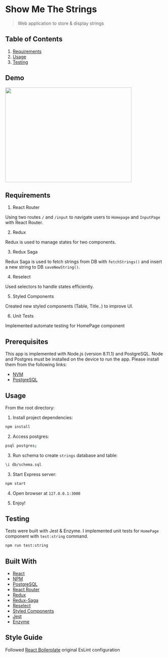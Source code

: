 # Show Me The Strings
> Web application to store & display strings


## Table of Contents

1. [Requirements](#requirements)
2. [Usage](#usage)
3. [Testing](#testing)

## Demo

<img width="400" height="300" src="https://i.imgur.com/c5ZTKH3.png">


## Requirements

1. React Router

Using two routes `/` and `/input` to navigate users to `Homepage` and `InputPage` with React Router.

2. Redux

Redux is used to manage states for two components.

3. Redux Saga

Redux Saga is used to fetch strings from DB with `fetchStrings()` and insert a new string to DB `saveNewString()`.

4. Reselect

Used selectors to handle states efficiently.

5. Styled Components

Created new styled components (Table, Title..) to improve UI.

6. Unit Tests

Implemented automate testing for HomePage component

## Prerequisites

This app is implemented with Node.js (version 8.11.1) and PostgreSQL. Node and Postgres must be installed on the device to run the app. Please install them from the following links:

- [NVM](https://github.com/creationix/nvm)
- [PostgreSQL](https://www.postgresql.org/download/) 

## Usage

From the root directory:

1. Install project dependencies:

```sh
npm install
```

2. Access postgres:

```sh
psql postgres;
```

3. Run schema to create `strings` database and table:

```sh
\i db/schema.sql
```

3. Start Express server:

```sh
npm start 
```

4. Open browser at `127.0.0.1:3000` 

5. Enjoy!

## Testing

Tests were built with Jest & Enzyme. I implemented unit tests for `HomePage` component with `test:string` command.

```sh
npm run test:string
```

## Built With

* [React](https://reactjs.org) 
* [NPM](https://www.npmjs.com)
* [PostgreSQL](https://www.postgresql.org/docs)
* [React Router](https://reacttraining.com/react-router/web/guides/philosophy) 
* [Redux](https://redux.js.org)
* [Redux-Saga](https://redux-saga.js.org)
* [Reselect](https://github.com/reduxjs/reselect)
* [Styled Components](https://www.styled-components.com)
* [Jest](https://jestjs.io)
* [Enzyme](https://airbnb.io/enzyme)

## Style Guide

Followed [React Boilerplate](https://github.com/react-boilerplate/react-boilerplate) original EsLint configuration